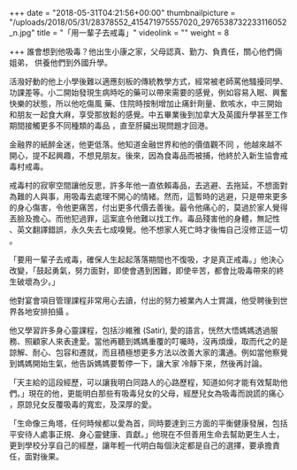 +++
date = "2018-05-31T04:21:56+00:00"
thumbnailpicture = "/uploads/2018/05/31/28378552_415471975557020_2976538732233116052_n.jpg"
title = "「用一輩子去戒毒」"
videolink = ""
weight = 8

+++
誰會想到他吸毒？他出生小康之家，父母認真、勤力、負責任，關心他們倆姐弟， 供養他們到外國升學。

活潑好動的他上小學後難以適應刻板的傳統教學方式，經常被老師罵他騷擾同學、 功課差等。小二開始發現生病時吃的藥可以帶來需要的感覺，例如容易入眠、興奮快樂的狀態，所以他吃傷風 藥、住院時按制增加止痛針劑量、飲咳水，中三開始和朋友一起食大麻，享受那放鬆的感覺。中五畢業後到加拿大及英國升學甚至工作期間接觸更多不同種類的毒品 ，直至肝臟出現問題才回港。

金融界的紙醉金迷，他更低落。他知道金融世界和他的價值觀不同 ，他越來越不開心，提不起興趣，不想見朋友。後來，因為食毒品而被捕，他終於入新生協會戒毒村戒毒。

戒毒村的寂寧空間讓他反思，許多年他一直依賴毒品，去逃避、去拖延，不想面對為難的人與事，用吸毒去處理不開心的情緒。然而，這暫時的逃避，只是帶來更多的身心傷害，令他更痛苦，付出更多代價去善後。最令他痛心的，莫過於家人覺得丟臉及擔心。而他犯過罪，這案底令他難以找工作。毒品殘害他的身體，無記性 、英文翻譯錯誤，永久失去七成嗅覺。他不想家人死亡時才後悔自己沒修正這一切 。

「要用一輩子去戒毒，確保人生起起落落期間也不復吸，才是真正戒毒。」他決心改變，「鼓起勇氣，努力面對，即使會遇到困難，即使辛苦，都會比吸毒帶來的終 生破壞為少。」

他對宴會項目管理課程非常用心去讀，付出的努力被業內人士賞識，他受聘後到世界各地安排拍攝 。

他又學習許多身心靈課程，包括沙維雅 (Satir), 愛的語言，恍然大悟媽媽透過服務、照顧家人來表達愛。當他再聽到媽媽重覆的叮囑時，沒再煩燥，取而代之的是諒解、耐心、包容和遷就，而且積極想更多方法以改善大家的溝通。例如當他察覺到媽媽開始生氣，他告訴媽媽要暫停一下，讓大家 冷靜下來，然後再討論。

「天主給的這段經歷，可以讓我明白同路人的心路歷程，知道如何才能有效幫助他 們。」現在的他，更能明白那些有吸毒兒女的父母，經歷兒女為吸毒而說謊的痛心 ，原諒兒女反覆吸毒的寬宏，及深厚的愛。

「生命像三角塔，任何時候都以愛為首，同時要達到三方面的平衡健康發展，包括平安待人處事正規、身心靈健康、貢獻。」他現在不但善用生命去幫助更生人士，更到學校分享自己的經歷，讓年輕一代明白每個決定都是自己的選擇，要承擔責任，面對後果。